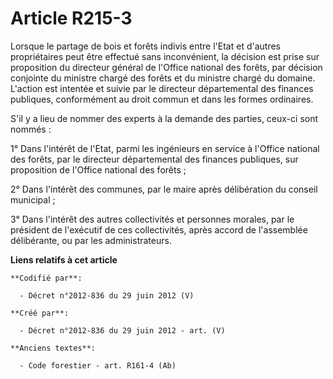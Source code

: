 # Article R215-3

Lorsque le partage de bois et forêts indivis entre l'Etat et d'autres propriétaires peut être effectué sans inconvénient, la
décision est prise sur proposition du directeur général de l'Office national des forêts, par décision conjointe du ministre
chargé des forêts et du ministre chargé du domaine. L'action est intentée et suivie par le directeur départemental des
finances publiques, conformément au droit commun et dans les formes ordinaires.

S'il y a lieu de nommer des experts à la demande des parties, ceux-ci sont nommés :

1° Dans l'intérêt de l'Etat, parmi les ingénieurs en service à l'Office national des forêts, par le directeur départemental
des finances publiques, sur proposition de l'Office national des forêts ;

2° Dans l'intérêt des communes, par le maire après délibération du conseil municipal ;

3° Dans l'intérêt des autres collectivités et personnes morales, par le président de l'exécutif de ces collectivités, après
accord de l'assemblée délibérante, ou par les administrateurs.

**Liens relatifs à cet article**

	**Codifié par**:

	  - Décret n°2012-836 du 29 juin 2012 (V)

	**Créé par**:

	  - Décret n°2012-836 du 29 juin 2012 - art. (V)

	**Anciens textes**:

	  - Code forestier - art. R161-4 (Ab)
